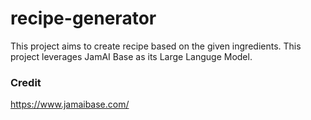 # recipe-generator
This project aims to create recipe based on the given ingredients. This project leverages JamAI Base as its Large Languge Model.

### Credit
https://www.jamaibase.com/ 
